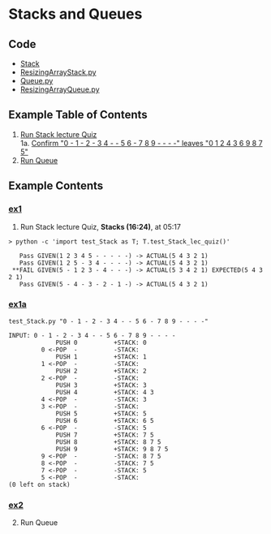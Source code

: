 # Stacks and Queues

## Code
  * [Stack](../py/AlgsSedgewickWayne/Stack.py)
  * [ResizingArrayStack.py](../py/AlgsSedgewickWayne/ResizingArrayStack.py)
  * [Queue.py](../py/AlgsSedgewickWayne/Queue.py)
  * [ResizingArrayQueue.py](../py/AlgsSedgewickWayne/ResizingArrayQueue.py)

## Example Table of Contents
  1. [Run Stack lecture Quiz](#ex1)    
  1a. [Confirm "0 - 1 - 2 - 3 4 - - 5 6 - 7 8 9 - - - -" leaves "0 1 2 4 3 6 9 8 7 5"](#ex1a)    
  2. [Run Queue](#ex2)

## Example Contents
### [ex1](#example-table-of-contents)
1. Run Stack lecture Quiz, **Stacks (16:24)**, at 05:17 
```
> python -c 'import test_Stack as T; T.test_Stack_lec_quiz()'

   Pass GIVEN(1 2 3 4 5 - - - - -) -> ACTUAL(5 4 3 2 1)
   Pass GIVEN(1 2 5 - 3 4 - - - -) -> ACTUAL(5 4 3 2 1)
 **FAIL GIVEN(5 - 1 2 3 - 4 - - -) -> ACTUAL(5 3 4 2 1) EXPECTED(5 4 3 2 1)
   Pass GIVEN(5 - 4 - 3 - 2 - 1 -) -> ACTUAL(5 4 3 2 1)

```    

### [ex1a](#example-table-of-contents)
```
test_Stack.py "0 - 1 - 2 - 3 4 - - 5 6 - 7 8 9 - - - -"
```
```
INPUT: 0 - 1 - 2 - 3 4 - - 5 6 - 7 8 9 - - - -
             PUSH 0          +STACK: 0
         0 <-POP  -          -STACK:
             PUSH 1          +STACK: 1
         1 <-POP  -          -STACK:
             PUSH 2          +STACK: 2
         2 <-POP  -          -STACK:
             PUSH 3          +STACK: 3
             PUSH 4          +STACK: 4 3
         4 <-POP  -          -STACK: 3
         3 <-POP  -          -STACK:
             PUSH 5          +STACK: 5
             PUSH 6          +STACK: 6 5
         6 <-POP  -          -STACK: 5
             PUSH 7          +STACK: 7 5
             PUSH 8          +STACK: 8 7 5
             PUSH 9          +STACK: 9 8 7 5
         9 <-POP  -          -STACK: 8 7 5
         8 <-POP  -          -STACK: 7 5
         7 <-POP  -          -STACK: 5
         5 <-POP  -          -STACK:
(0 left on stack)
```

### [ex2](#example-contents)
2. Run Queue



